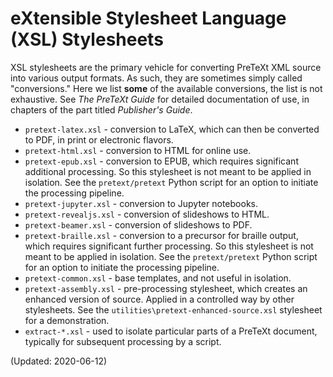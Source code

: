 eXtensible Stylesheet Language (XSL) Stylesheets
================================================

XSL stylesheets are the primary vehicle for converting PreTeXt XML
source into various output formats.  As such, they are sometimes
simply called "conversions."  Here we list **some** of the available
conversions, the list is not exhaustive.  See _The PreTeXt Guide_
for detailed documentation of use, in chapters of the part
titled _Publisher's Guide_.

* `pretext-latex.xsl` - conversion to LaTeX, which can then
be converted to PDF, in print or electronic flavors.
* `pretext-html.xsl` - conversion to HTML for online use.
* `pretext-epub.xsl` - conversion to EPUB, which
requires significant additional processing.  So this stylesheet
is not meant to be applied in isolation.  See the `pretext/pretext`
Python script for an option to initiate the processing pipeline.
* `pretext-jupyter.xsl` - conversion to Jupyter notebooks.
* `pretext-revealjs.xsl` - conversion of slideshows to HTML.
* `pretext-beamer.xsl` - conversion of slideshows to PDF.
* `pretext-braille.xsl` - conversion to a precursor for braille output, which
requires significant further processing.  So this stylesheet
is not meant to be applied in isolation.  See the `pretext/pretext`
Python script for an option to initiate the processing pipeline.
* `pretext-common.xsl` - base templates, and not useful in isolation.
* `pretext-assembly.xsl` - pre-processing stylesheet, which creates an
enhanced version of source.  Applied in a controlled way by other stylesheets.
See the `utilities\pretext-enhanced-source.xsl` stylesheet for a demonstration.
* `extract-*.xsl` - used to isolate particular parts of a PreTeXt
document, typically for subsequent processing by a script.

(Updated: 2020-06-12)
